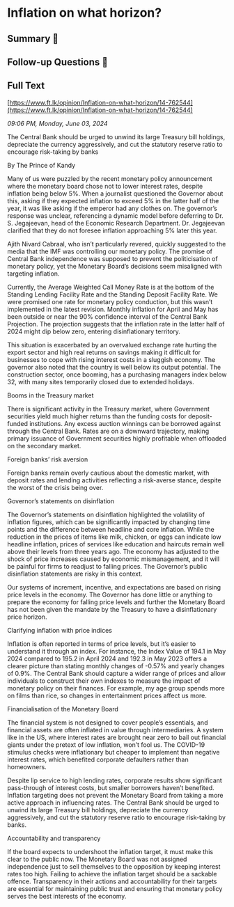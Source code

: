 # Inflation on what horizon?

## Summary 🤖



## Follow-up Questions 🤖



## Full Text

[https://www.ft.lk/opinion/Inflation-on-what-horizon/14-762544](https://www.ft.lk/opinion/Inflation-on-what-horizon/14-762544)

*09:06 PM, Monday, June 03, 2024*

The Central Bank should be urged to unwind its large Treasury bill holdings, depreciate the currency aggressively, and cut the statutory reserve ratio to encourage risk-taking by banks

By The Prince of Kandy

Many of us were puzzled by the recent monetary policy announcement where the monetary board chose not to lower interest rates, despite inflation being below 5%. When a journalist questioned the Governor about this, asking if they expected inflation to exceed 5% in the latter half of the year, it was like asking if the emperor had any clothes on. The governor’s response was unclear, referencing a dynamic model before deferring to Dr. S. Jegajeevan, head of the Economic Research Department. Dr. Jegajeevan clarified that they do not foresee inflation approaching 5% later this year.

Ajith Nivard Cabraal, who isn’t particularly revered, quickly suggested to the media that the IMF was controlling our monetary policy. The promise of Central Bank independence was supposed to prevent the politicisation of monetary policy, yet the Monetary Board’s decisions seem misaligned with targeting inflation.

Currently, the Average Weighted Call Money Rate is at the bottom of the Standing Lending Facility Rate and the Standing Deposit Facility Rate. We were promised one rate for monetary policy conduction, but this wasn’t implemented in the latest revision. Monthly inflation for April and May has been outside or near the 90% confidence interval of the Central Bank Projection. The projection suggests that the inflation rate in the latter half of 2024 might dip below zero, entering disinflationary territory.

This situation is exacerbated by an overvalued exchange rate hurting the export sector and high real returns on savings making it difficult for businesses to cope with rising interest costs in a sluggish economy. The governor also noted that the country is well below its output potential. The construction sector, once booming, has a purchasing managers index below 32, with many sites temporarily closed due to extended holidays.

Booms in the Treasury market

There is significant activity in the Treasury market, where Government securities yield much higher returns than the funding costs for deposit-funded institutions. Any excess auction winnings can be borrowed against through the Central Bank. Rates are on a downward trajectory, making primary issuance of Government securities highly profitable when offloaded on the secondary market.

Foreign banks’ risk aversion

Foreign banks remain overly cautious about the domestic market, with deposit rates and lending activities reflecting a risk-averse stance, despite the worst of the crisis being over.

Governor’s statements on disinflation

The Governor’s statements on disinflation highlighted the volatility of inflation figures, which can be significantly impacted by changing time points and the difference between headline and core inflation. While the reduction in the prices of items like milk, chicken, or eggs can indicate low headline inflation, prices of services like education and haircuts remain well above their levels from three years ago. The economy has adjusted to the shock of price increases caused by economic mismanagement, and it will be painful for firms to readjust to falling prices. The Governor’s public disinflation statements are risky in this context.

Our systems of increment, incentive, and expectations are based on rising price levels in the economy. The Governor has done little or anything to prepare the economy for falling price levels and further the Monetary Board has not been given the mandate by the Treasury to have a disinflationary price horizon.

Clarifying inflation with price indices

Inflation is often reported in terms of price levels, but it’s easier to understand it through an index. For instance, the Index Value of 194.1 in May 2024 compared to 195.2 in April 2024 and 192.3 in May 2023 offers a clearer picture than stating monthly changes of -0.57% and yearly changes of 0.9%. The Central Bank should capture a wider range of prices and allow individuals to construct their own indexes to measure the impact of monetary policy on their finances. For example, my age group spends more on films than rice, so changes in entertainment prices affect us more.

Financialisation of the Monetary Board

The financial system is not designed to cover people’s essentials, and financial assets are often inflated in value through intermediaries. A system like in the US, where interest rates are brought near zero to bail out financial giants under the pretext of low inflation, won’t fool us. The COVID-19 stimulus checks were inflationary but cheaper to implement than negative interest rates, which benefited corporate defaulters rather than homeowners.

Despite lip service to high lending rates, corporate results show significant pass-through of interest costs, but smaller borrowers haven’t benefited. Inflation targeting does not prevent the Monetary Board from taking a more active approach in influencing rates. The Central Bank should be urged to unwind its large Treasury bill holdings, depreciate the currency aggressively, and cut the statutory reserve ratio to encourage risk-taking by banks.

Accountability and transparency

If the board expects to undershoot the inflation target, it must make this clear to the public now. The Monetary Board was not assigned independence just to sell themselves to the opposition by keeping interest rates too high. Failing to achieve the inflation target should be a sackable offence. Transparency in their actions and accountability for their targets are essential for maintaining public trust and ensuring that monetary policy serves the best interests of the economy.

